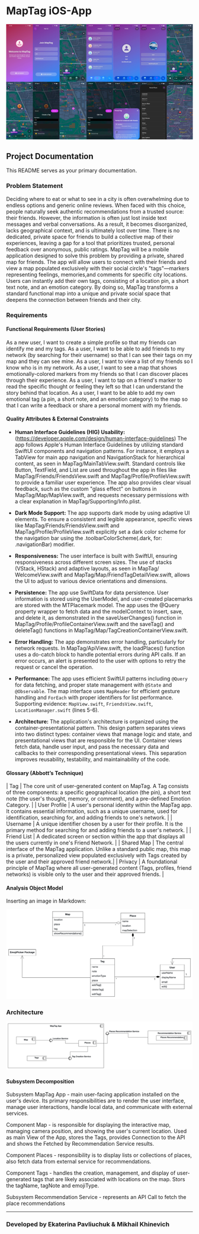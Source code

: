 # MapTag iOS-App
![iOS-App](MapTag.jpg)

## Project Documentation

This README serves as your primary documentation.

### Problem Statement

Deciding where to eat or what to see in a city is often overwhelming due to endless options and generic online reviews. When faced with this choice, people naturally seek authentic recommendations from a trusted source: their friends. However, the information is often just lost inside  text messages and verbal conversations. As a result, it becomes disorganized, lacks geographical context, and is ultimately lost over time. There is no dedicated, private space for friends to build a collective map of their experiences, leaving a gap for a tool that prioritizes trusted, personal feedback over anonymous, public ratings.
MapTag will be a mobile application designed to solve this problem by providing a private, shared map for friends. The app will allow users to connect with their friends and view a map populated exclusively with their social circle's "tags"—markers representing feelings, memories,and comments for specific city locations. Users can instantly add their own tags, consisting of a location pin, a short text note, and an emotion category. By doing so, MapTag transforms a standard functional map into a unique and private social space that deepens the connection between friends and their city.

### Requirements

#### Functional Requirements (User Stories)

As a new user, I want to create a simple profile so that my friends can identify me and my tags.
As a user, I want to be able to add friends to my network (by searching for their username) so that I can see their tags on my map and they can see mine.
As a user, I want to view a list of my friends so I know who is in my network.
As a user, I want to see a map that shows emotionally-colored markers from my friends so that I can discover places through their experience.
As a user, I want to tap on a friend's marker to read the specific thought or feeling they left so that I can understand the story behind that location.
As a user, I want to be able to add my own emotional tag (a pin, a short note, and an emotion category) to the map so that I can write a feedback or share a personal moment with my friends.


#### Quality Attributes & External Constraints

* **Human Interface Guidelines (HIG) Usability:**  (https://developer.apple.com/design/human-interface-guidelines) The app follows Apple's Human Interface Guidelines by utilizing standard SwiftUI components and navigation patterns. For instance, it employs a TabView for main app navigation and NavigationStack for hierarchical content, as seen in MapTag/MainTabView.swift. Standard controls like Button, TextField, and List are used throughout the app in files like MapTag/Friends/FriendsView.swift and MapTag/Profile/ProfileView.swift to provide a familiar user experience. The app also provides clear visual feedback, such as the custom "glass effect" on buttons in MapTag/Map/MapView.swift, and requests necessary permissions with a clear explanation in MapTag/Supporting/Info.plist.

* **Dark Mode Support:**  The app supports dark mode by using adaptive UI elements. To ensure a consistent and legible appearance, specific views like MapTag/Friends/FriendsView.swift and MapTag/Profile/ProfileView.swift explicitly set a dark color scheme for the navigation bar using the .toolbarColorScheme(.dark, for: .navigationBar) modifier.

* **Responsiveness:**  The user interface is built with SwiftUI, ensuring responsiveness across different screen sizes. The use of stacks (VStack, HStack) and adaptive layouts, as seen in MapTag/ WelcomeView.swift and MapTag/Map/FriendTagDetailView.swift, allows the UI to adjust to various device orientations and dimensions.

* **Persistence:**  The app use SwiftData for data persistence. User information is stored using the UserModel, and user-created placemarks are stored with the MTPlacemark model. The app uses the @Query property wrapper to fetch data and the modelContext to insert, save, and delete it, as demonstrated in the saveUserChanges() function in MapTag/Profile/ProfileContainerView.swift and the saveTag() and deleteTag() functions in MapTag/Map/TagCreationContainerView.swift.

* **Error Handling:**  The app demonstrates error handling, particularly for network requests. In MapTag/ApiView.swift, the loadPlaces() function uses a do-catch block to handle potential errors during API calls. If an error occurs, an alert is presented to the user with options to retry the request or cancel the operation.

* **Performance:** The app uses efficient SwiftUI patterns including `@Query` for data fetching, and proper state management with `@State` and `@Observable`. The map interface uses `MapReader` for efficient gesture handling and `ForEach` with proper identifiers for list performance. Supporting evidence: `MapView.swift`, `FriendsView.swift`, `LocationManager.swift` (lines 5-6).

* **Architecture:**  The application's architecture is organized using the container-presentational pattern. This design pattern separates views into two distinct types: container views that manage logic and state, and presentational views that are responsible for the UI. Container views fetch data, handle user input, and pass the necessary data and callbacks to their corresponding presentational views. This separation improves reusability, testability, and maintainability of the code.

#### Glossary (Abbott’s Technique)


| Tag  | The core unit of user-generated content on MapTag. A Tag consists of three components: a specific geographical location (the pin), a short text note (the user's thought, memory, or comment), and a pre-defined Emotion Category. |
| User Profile | A user's personal identity within the MapTag app. It contains essential information, such as a unique username, used for identification, searching for, and adding friends to one's network. |
| Username | A unique identifier chosen by a user for their profile. It is the primary method for searching for and adding friends to a user's network. |
| Friend List | A dedicated screen or section within the app that displays all the users currently in one's Friend Network. |
| Shared Map | The central interface of the MapTag application. Unlike a standard public map, this map is a private, personalized view populated exclusively with Tags created by the user and their approved friend network.|
| Privacy | A foundational principle of MapTag where all user-generated content (Tags, profiles, friend networks) is visible only to the user and their approved friends. |

#### Analysis Object Model

Inserting an image in Markdown:

![Class Diagram](aom.png)

### Architecture

![Architecture Diagram](ssd.png)

#### Subsystem Decomposition

Subsystem MapTag App -  main user-facing application installed on the user's device. Its primary responsibilities are to render the user interface, manage user interactions, handle local data, and communicate with external services.

Component Map - is responsible for displaying the interactive map, managing camera position, and showing the user's current location. Used as main View of the App, stores the Tags, provides Connection to the API and shows the Fetched by Recommendation Service results.

Component Places -  responsibility is to display lists or collections of places, also fetch data from external service for recommendations.

Component Tags - handles the creation, management, and display of user-generated tags that are likely associated with locations on the map. Stors the tagName, tagNote and emojiType.

Subsystem Recommendation Service - represents an API Call to fetch the place recommendations

---
### Developed by Ekaterina Pavliuchuk & Mikhail Khinevich

